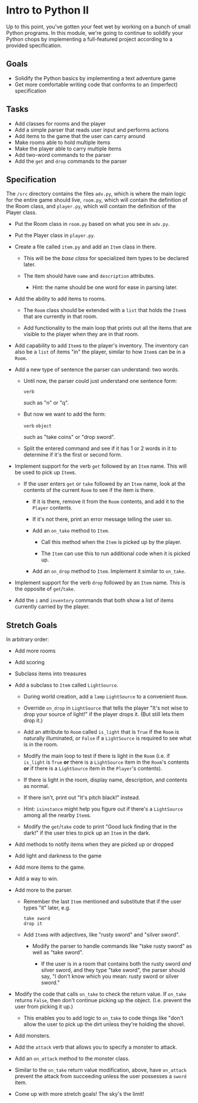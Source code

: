 # Intro to Python II

Up to this point, you've gotten your feet wet by working on a bunch of small Python programs. In this module, we're going to continue to solidify your Python chops by implementing a full-featured project according to a provided specification.

## Goals

-   Solidify the Python basics by implementing a text adventure game
-   Get more comfortable writing code that conforms to an (imperfect) specification

## Tasks

-   Add classes for rooms and the player
-   Add a simple parser that reads user input and performs actions
-   Add items to the game that the user can carry around
-   Make rooms able to hold multiple items
-   Make the player able to carry multiple items
-   Add two-word commands to the parser
-   Add the `get` and `drop` commands to the parser

## Specification

The `/src` directory contains the files `adv.py`, which is where the main logic for the entire game should live, `room.py`, which will contain the definition of the Room class, and `player.py`, which will contain the definition of the Player class.

-   Put the Room class in `room.py` based on what you see in `adv.py`.

-   Put the Player class in `player.py`.

-   Create a file called `item.py` and add an `Item` class in there.

    -   This will be the _base class_ for specialized item types to be declared
        later.

    -   The item should have `name` and `description` attributes.

        -   Hint: the name should be one word for ease in parsing later.

-   Add the ability to add items to rooms.

    -   The `Room` class should be extended with a `list` that holds the `Item`s
        that are currently in that room.

    -   Add functionality to the main loop that prints out all the items that are
        visible to the player when they are in that room.

-   Add capability to add `Item`s to the player's inventory. The inventory can
    also be a `list` of items "in" the player, similar to how `Item`s can be in a
    `Room`.

-   Add a new type of sentence the parser can understand: two words.

    -   Until now, the parser could just understand one sentence form:

        `verb`

        such as "n" or "q".

    -   But now we want to add the form:

        `verb` `object`

        such as "take coins" or "drop sword".

    -   Split the entered command and see if it has 1 or 2 words in it to determine
        if it's the first or second form.

-   Implement support for the verb `get` followed by an `Item` name. This will be
    used to pick up `Item`s.

    -   If the user enters `get` or `take` followed by an `Item` name, look at the
        contents of the current `Room` to see if the item is there.

        -   If it is there, remove it from the `Room` contents, and add it to the
            `Player` contents.

        -   If it's not there, print an error message telling the user so.

        -   Add an `on_take` method to `Item`.

            -   Call this method when the `Item` is picked up by the player.

            -   The `Item` can use this to run additional code when it is picked up.

        -   Add an `on_drop` method to `Item`. Implement it similar to `on_take`.

-   Implement support for the verb `drop` followed by an `Item` name. This is the
    opposite of `get`/`take`.

-   Add the `i` and `inventory` commands that both show a list of items currently
    carried by the player.

## Stretch Goals

In arbitrary order:

-   Add more rooms

-   Add scoring

-   Subclass items into treasures

-   Add a subclass to `Item` called `LightSource`.

    -   During world creation, add a `lamp` `LightSource` to a convenient `Room`.

    -   Override `on_drop` in `LightSource` that tells the player "It's not wise to
        drop your source of light!" if the player drops it. (But still lets them drop
        it.)

    -   Add an attribute to `Room` called `is_light` that is `True` if the `Room` is
        naturally illuminated, or `False` if a `LightSource` is required to see what
        is in the room.

    -   Modify the main loop to test if there is light in the `Room` (i.e. if
        `is_light` is `True` **or** there is a `LightSource` item in the `Room`'s
        contents **or** if there is a `LightSource` item in the `Player`'s contents).

    -   If there is light in the room, display name, description, and contents as
        normal.

    -   If there isn't, print out "It's pitch black!" instead.

    -   Hint: `isinstance` might help you figure out if there's a `LightSource`
        among all the nearby `Item`s.

    -   Modify the `get`/`take` code to print "Good luck finding that in the dark!" if
        the user tries to pick up an `Item` in the dark.

-   Add methods to notify items when they are picked up or dropped

-   Add light and darkness to the game

-   Add more items to the game.

-   Add a way to win.

-   Add more to the parser.

    -   Remember the last `Item` mentioned and substitute that if the user types
        "it" later, e.g.

        ```
        take sword
        drop it
        ```

    -   Add `Item`s with adjectives, like "rusty sword" and "silver sword".

        -   Modify the parser to handle commands like "take rusty sword" as well as
            "take sword".

            -   If the user is in a room that contains both the rusty sword _and_ silver
                sword, and they type "take sword", the parser should say, "I don't know
                which you mean: rusty sword or silver sword."

-   Modify the code that calls `on_take` to check the return value. If `on_take`
    returns `False`, then don't continue picking up the object. (I.e. prevent the
    user from picking it up.)

    -   This enables you to add logic to `on_take` to code things like "don't allow
        the user to pick up the dirt unless they're holding the shovel.

-   Add monsters.

-   Add the `attack` verb that allows you to specify a monster to attack.

-   Add an `on_attack` method to the monster class.

-   Similar to the `on_take` return value modification, above, have `on_attack`
    prevent the attack from succeeding unless the user possesses a `sword` item.

-   Come up with more stretch goals! The sky's the limit!
